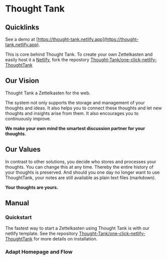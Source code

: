 # Thought Tank

## Quicklinks
See a demo at [https://thought-tank.netlify.app](https://thought-tank.netlify.app).

This is core behind Thought Tank. To create your own Zettelkasten and easily host it a [Netlify](https://netlify.com), fork the repostory [Thought-Tank/one-click-netlify-ThoughtTank](https://github.com/Thought-Tank/one-click-netlify-ThoughtTank)

## Our Vision
Thought Tank a Zettelkasten for the web.

The system not only supports the storage and management of your thoughts and ideas. It also helps you to connect these thoughts and let new thoughts and insights arise from them. It also encourages you to continuously improve.

**We make your own mind the smartest discussion partner for your thoughts.**

## Our Values

In contrast to other solutions, you decide who stores and processes your thoughts. You can change this at any time. Thereby the entire history of your thoughts is preserved. And should you one day no longer want to use ThoughtTank, your notes are still available as plain text files (markdown).

**Your thoughts are yours.** 


## Manual

### Quickstart

The fastest way to start a Zettelkasten using Thought Tank is with our netlify template. See the repository [Thought-Tank/one-click-netlify-ThoughtTank](https://github.com/Thought-Tank/one-click-netlify-ThoughtTank) for more details on installation.

### Adapt Homepage and Flow
